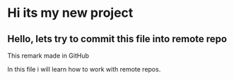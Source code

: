 # Hi its my new project


## Hello, lets try to commit this file into remote repo

This remark made in GitHub 

In this file i will learn how to work with remote repos.
